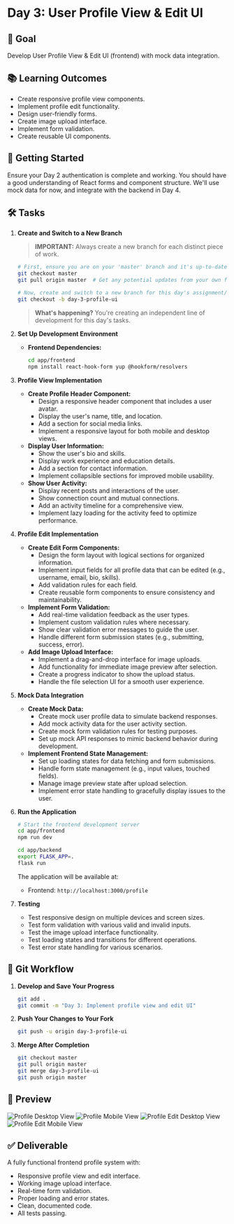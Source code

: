 # Day 3: User Profile View & Edit UI

## 🎯 Goal

Develop User Profile View & Edit UI (frontend) with mock data integration.

## 📚 Learning Outcomes

- Create responsive profile view components.
- Implement profile edit functionality.
- Design user-friendly forms.
- Create image upload interface.
- Implement form validation.
- Create reusable UI components.

## 🚀 Getting Started

Ensure your Day 2 authentication is complete and working. You should have a good understanding of React forms and component structure. We'll use mock data for now, and integrate with the backend in Day 4.

## 🛠️ Tasks

1.  **Create and Switch to a New Branch**

    > **IMPORTANT:** Always create a new branch for each distinct piece of work.

    ```bash
    # First, ensure you are on your 'master' branch and it's up-to-date
    git checkout master
    git pull origin master  # Get any potential updates from your own fork's master

    # Now, create and switch to a new branch for this day's assignment/feature
    git checkout -b day-3-profile-ui
    ```

    > **What's happening?** You're creating an independent line of development for this day's tasks.

2.  **Set Up Development Environment**

    - **Frontend Dependencies:**
      ```bash
      cd app/frontend
      npm install react-hook-form yup @hookform/resolvers
      ```

3.  **Profile View Implementation**

    - **Create Profile Header Component:**
      - Design a responsive header component that includes a user avatar.
      - Display the user's name, title, and location.
      - Add a section for social media links.
      - Implement a responsive layout for both mobile and desktop views.
    - **Display User Information:**
      - Show the user's bio and skills.
      - Display work experience and education details.
      - Add a section for contact information.
      - Implement collapsible sections for improved mobile usability.
    - **Show User Activity:**
      - Display recent posts and interactions of the user.
      - Show connection count and mutual connections.
      - Add an activity timeline for a comprehensive view.
      - Implement lazy loading for the activity feed to optimize performance.

4.  **Profile Edit Implementation**

    - **Create Edit Form Components:**
      - Design the form layout with logical sections for organized information.
      - Implement input fields for all profile data that can be edited (e.g., username, email, bio, skills).
      - Add validation rules for each field.
      - Create reusable form components to ensure consistency and maintainability.
    - **Implement Form Validation:**
      - Add real-time validation feedback as the user types.
      - Implement custom validation rules where necessary.
      - Show clear validation error messages to guide the user.
      - Handle different form submission states (e.g., submitting, success, error).
    - **Add Image Upload Interface:**
      - Implement a drag-and-drop interface for image uploads.
      - Add functionality for immediate image preview after selection.
      - Create a progress indicator to show the upload status.
      - Handle the file selection UI for a smooth user experience.

5.  **Mock Data Integration**

    - **Create Mock Data:**
      - Create mock user profile data to simulate backend responses.
      - Add mock activity data for the user activity section.
      - Create mock form validation rules for testing purposes.
      - Set up mock API responses to mimic backend behavior during development.
    - **Implement Frontend State Management:**
      - Set up loading states for data fetching and form submissions.
      - Handle form state management (e.g., input values, touched fields).
      - Manage image preview state after upload selection.
      - Implement error state handling to gracefully display issues to the user.

6.  **Run the Application**

    ```bash
    # Start the frontend development server
    cd app/frontend
    npm run dev

    cd app/backend
    export FLASK_APP=.
    flask run
    ```

    The application will be available at:

    - Frontend: `http://localhost:3000/profile`

7.  **Testing**

    - Test responsive design on multiple devices and screen sizes.
    - Test form validation with various valid and invalid inputs.
    - Test the image upload interface functionality.
    - Test loading states and transitions for different operations.
    - Test error state handling for various scenarios.

## 🔄 Git Workflow

1.  **Develop and Save Your Progress**

    ```bash
    git add .
    git commit -m "Day 3: Implement profile view and edit UI"
    ```

2.  **Push Your Changes to Your Fork**

    ```bash
    git push -u origin day-3-profile-ui
    ```

3.  **Merge After Completion**

    ```bash
    git checkout master
    git pull origin master
    git merge day-3-profile-ui
    git push origin master
    ```

## 📸 Preview

![Profile Desktop View](profile-desk.png)
![Profile Mobile View](profile-mobile.png)
![Profile Edit Desktop View](profile-edit-desk.png)
![Profile Edit Mobile View](profile-edit-mobile.png)

## ✅ Deliverable

A fully functional frontend profile system with:

- Responsive profile view and edit interface.
- Working image upload interface.
- Real-time form validation.
- Proper loading and error states.
- Clean, documented code.
- All tests passing.
